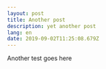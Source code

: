 ```yaml
---
layout: post
title: Another post
description: yet another post
lang: en
date: 2019-09-02T11:25:08.679Z
---
```

Another test goes here
